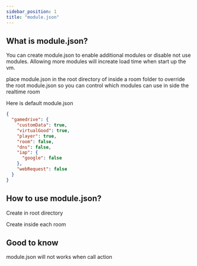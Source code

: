 ```yaml
---
sidebar_position: 1
title: "module.json"
---
```


## What is module.json?

You can create module.json to enable additional modules or disable not use modules.
Allowing more modules will increate load time when start up the vm.

place module.json in the root directory of inside a room folder to override the root module.json so you can control which modules can use in side the realtime room

Here is default module.json

```json
{
  "gamedrive": {
    "customData": true,
    "virtualGood": true,
    "player": true,
    "room": false,
    "dns": false,
    "iap": {
      "google": false
    },
    "webRequest": false
  }
}
```

## How to use module.json?

Create in root directory

Create inside each room

## Good to know
module.json will not works when call action